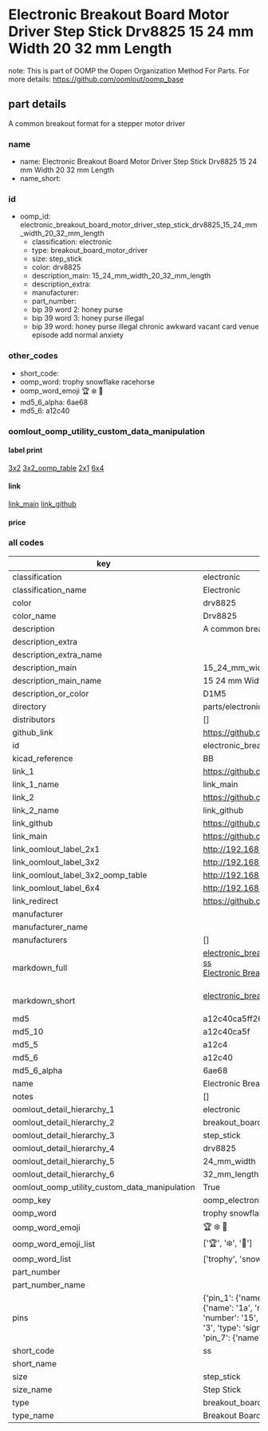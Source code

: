 # Electronic Breakout Board Motor Driver Step Stick Drv8825 15 24 mm Width 20 32 mm Length  

note: This is part of OOMP the Oopen Organization Method For Parts. For more details: https://github.com/oomlout/oomp_base

##  part details
  



A common breakout format for a stepper motor driver



### name
* name: Electronic Breakout Board Motor Driver Step Stick Drv8825 15 24 mm Width 20 32 mm Length
* name_short: 
### id
* oomp_id: electronic_breakout_board_motor_driver_step_stick_drv8825_15_24_mm_width_20_32_mm_length
  * classification: electronic
  * type: breakout_board_motor_driver
  * size: step_stick
  * color: drv8825
  * description_main: 15_24_mm_width_20_32_mm_length
  * description_extra: 
  * manufacturer: 
  * part_number: 
  * bip 39 word 2: honey purse
  * bip 39 word 3: honey purse illegal
  * bip 39 word: honey purse illegal chronic awkward vacant card venue episode add normal anxiety

### other_codes
* short_code: 
* oomp_word: trophy snowflake racehorse
* oomp_word_emoji :trophy: :snowflake: :racehorse:
* md5_6_alpha: 6ae68
* md5_6: a12c40






### oomlout_oomp_utility_custom_data_manipulation
#### label print
[3x2](http://192.168.1.245:1112/?label=oomp%206ae68)
[3x2_oomp_table](http://192.168.1.108:1112/?label=oomp%206ae68)
[2x1](http://192.168.1.242:1112/?label=oomp%206ae68)
[6x4](http://192.168.1.55:1112/?label=oomp%206ae68)    

#### link

[link_main](https://github.com/oomlout/oomlout_oomp_version_1_messy/tree/main/parts/electronic_breakout_board_motor_driver_step_stick_drv8825_15_24_mm_width_20_32_mm_length) [link_github](https://github.com/oomlout/oomlout_oomp_version_1_messy/tree/main/parts/electronic_breakout_board_motor_driver_step_stick_drv8825_15_24_mm_width_20_32_mm_length)                             

#### price







### all codes 
| key | value |  
| --- | --- |  
| classification | electronic |  
| classification_name | Electronic |  
| color | drv8825 |  
| color_name | Drv8825 |  
| description | A common breakout format for a stepper motor driver |  
| description_extra |  |  
| description_extra_name |  |  
| description_main | 15_24_mm_width_20_32_mm_length |  
| description_main_name | 15 24 mm Width 20 32 mm Length |  
| description_or_color | D1M5 |  
| directory | parts/electronic_breakout_board_motor_driver_step_stick_drv8825_15_24_mm_width_20_32_mm_length |  
| distributors | [] |  
| github_link | https://github.com/oomlout/oomlout_oomp_part_src/tree/main/parts/electronic_breakout_board_motor_driver_step_stick_drv8825_15_24_mm_width_20_32_mm_length |  
| id | electronic_breakout_board_motor_driver_step_stick_drv8825_15_24_mm_width_20_32_mm_length |  
| kicad_reference | BB |  
| link_1 | https://github.com/oomlout/oomlout_oomp_version_1_messy/tree/main/parts/electronic_breakout_board_motor_driver_step_stick_drv8825_15_24_mm_width_20_32_mm_length |  
| link_1_name | link_main |  
| link_2 | https://github.com/oomlout/oomlout_oomp_version_1_messy/tree/main/parts/electronic_breakout_board_motor_driver_step_stick_drv8825_15_24_mm_width_20_32_mm_length |  
| link_2_name | link_github |  
| link_github | https://github.com/oomlout/oomlout_oomp_version_1_messy/tree/main/parts/electronic_breakout_board_motor_driver_step_stick_drv8825_15_24_mm_width_20_32_mm_length |  
| link_main | https://github.com/oomlout/oomlout_oomp_version_1_messy/tree/main/parts/electronic_breakout_board_motor_driver_step_stick_drv8825_15_24_mm_width_20_32_mm_length |  
| link_oomlout_label_2x1 | http://192.168.1.242:1112/?label=oomp%206ae68 |  
| link_oomlout_label_3x2 | http://192.168.1.245:1112/?label=oomp%206ae68 |  
| link_oomlout_label_3x2_oomp_table | http://192.168.1.108:1112/?label=oomp%206ae68 |  
| link_oomlout_label_6x4 | http://192.168.1.55:1112/?label=oomp%206ae68 |  
| link_redirect | https://github.com/oomlout/oomlout_oomp_version_1_messy/tree/main/parts/electronic_breakout_board_motor_driver_step_stick_drv8825_15_24_mm_width_20_32_mm_length |  
| manufacturer |  |  
| manufacturer_name |  |  
| manufacturers | [] |  
| markdown_full | [electronic_breakout_board_motor_driver_step_stick_drv8825_15_24_mm_width_20_32_mm_length](none)<br>[ss](none)<br>[Electronic Breakout Board Motor Driver Step Stick Drv8825 15 24 Mm Width 20 32 Mm Length](none)<br><br> |  
| markdown_short | [electronic_breakout_board_motor_driver_step_stick_drv8825_15_24_mm_width_20_32_mm_length](none)<br><br> |  
| md5 | a12c40ca5ff26453c1886286e22ba369 |  
| md5_10 | a12c40ca5f |  
| md5_5 | a12c4 |  
| md5_6 | a12c40 |  
| md5_6_alpha | 6ae68 |  
| name | Electronic Breakout Board Motor Driver Step Stick Drv8825 15 24 mm Width 20 32 mm Length |  
| notes | [] |  
| oomlout_detail_hierarchy_1 | electronic |  
| oomlout_detail_hierarchy_2 | breakout_board_motor_driver |  
| oomlout_detail_hierarchy_3 | step_stick |  
| oomlout_detail_hierarchy_4 | drv8825 |  
| oomlout_detail_hierarchy_5 | 24_mm_width |  
| oomlout_detail_hierarchy_6 | 32_mm_length |  
| oomlout_oomp_utility_custom_data_manipulation | True |  
| oomp_key | oomp_electronic_breakout_board_motor_driver_step_stick_drv8825_15_24_mm_width_20_32_mm_length |  
| oomp_word | trophy snowflake racehorse |  
| oomp_word_emoji | :trophy: :snowflake: :racehorse: |  
| oomp_word_emoji_list | [':trophy:', ':snowflake:', ':racehorse:'] |  
| oomp_word_list | ['trophy', 'snowflake', 'racehorse'] |  
| part_number |  |  
| part_number_name |  |  
| pins | {'pin_1': {'name': 'en', 'number': '1', 'type': 'signal'}, 'pin_10': {'name': 'vdd', 'number': '10', 'type': 'signal'}, 'pin_11': {'name': '1b', 'number': '11', 'type': 'signal'}, 'pin_12': {'name': '1a', 'number': '12', 'type': 'signal'}, 'pin_13': {'name': '2a', 'number': '13', 'type': 'signal'}, 'pin_14': {'name': '2b', 'number': '14', 'type': 'signal'}, 'pin_15': {'name': 'gnd', 'number': '15', 'type': 'signal'}, 'pin_16': {'name': 'vmot', 'number': '16', 'type': 'signal'}, 'pin_2': {'name': 'ms1', 'number': '2', 'type': 'signal'}, 'pin_3': {'name': 'ms2', 'number': '3', 'type': 'signal'}, 'pin_4': {'name': 'ms3', 'number': '4', 'type': 'power'}, 'pin_5': {'name': 'rst', 'number': '5', 'type': 'signal'}, 'pin_6': {'name': 'slp', 'number': '6', 'type': 'signal'}, 'pin_7': {'name': 'step', 'number': '7', 'type': 'signal'}, 'pin_8': {'name': 'dir', 'number': '8', 'type': 'signal'}, 'pin_9': {'name': 'gnd', 'number': '9', 'type': 'signal'}} |  
| short_code | ss |  
| short_name |  |  
| size | step_stick |  
| size_name | Step Stick |  
| type | breakout_board_motor_driver |  
| type_name | Breakout Board Motor Driver |  
